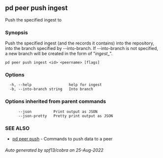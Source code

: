 ## pd peer push ingest

Push the specified ingest to <peername>

### Synopsis

Push the specified ingest (and the records it contains) into
the repository, into the branch specified by --into-branch. If --into-branch is
not specified, a new branch will be created in the form of
"<peer>_ingest_<ingestid>_<pushid>".

```
pd peer push ingest <id> <peername> [flags]
```

### Options

```
  -h, --help                 help for ingest
  -b, --into-branch string   Into branch
```

### Options inherited from parent commands

```
      --json          Print output as JSON
      --json-pretty   Pretty print output as JSON
```

### SEE ALSO

* [pd peer push](/docs/commands/pd_peer_push.html)	 - Commands to push data to a peer

###### Auto generated by spf13/cobra on 25-Aug-2022
